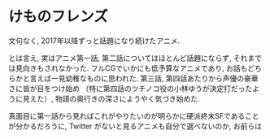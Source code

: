 # けものフレンズ

文句なく, 2017年以降ずっと話題になり続けたアニメ.

とは言え, 実はアニメ第一話, 第二話についてはほとんど話題にならず, それまでは見向きもされなかった.
フルCGでいかにも低予算なアニメであり, お話もどちらかと言えば一見幼稚なものに思われた.
第三話, 第四話あたりから声優の豪華さに皆が目をつけ始め
（特に第四話のツチノコ役の小林ゆうが決定打だったように見えた）,
物語の奥行きの深さにようやく気づき始めた.

真面目に第一話から見ればこれがやりたいのが明らかに硬派終末SFであることが分かるだろうに, Twitter がないと見るアニメも自分で選べないのか, お前らは

<div class="youtube" src-id="DJcOyyK7zHM"></div>
